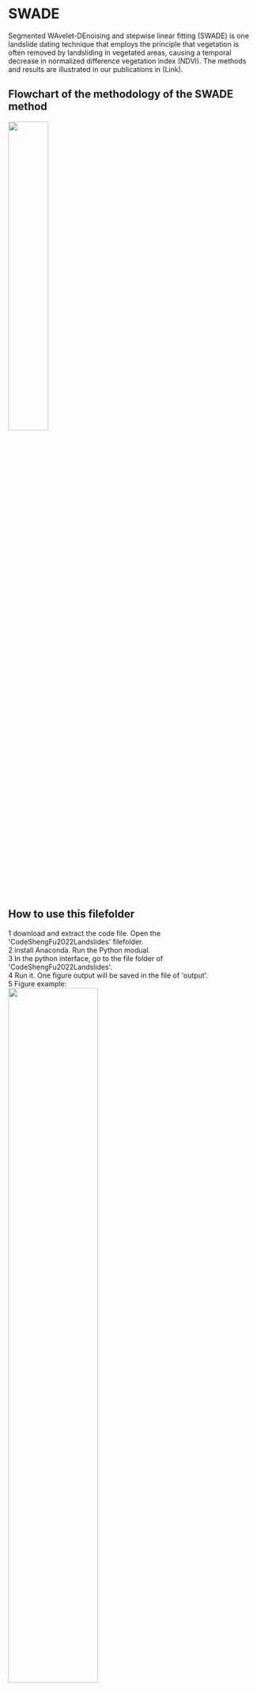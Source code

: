 # SWADE
Segmented WAvelet-DEnoising and stepwise linear fitting (SWADE) is one landslide dating technique that employs the principle that vegetation is often removed by landsliding in vegetated areas, causing a temporal decrease in normalized difference vegetation index (NDVI). The methods and results are illustrated in our publications in (Link).



## Flowchart of the methodology of the SWADE method

<img src="https://user-images.githubusercontent.com/109142828/178498246-a5cff51e-66d7-4224-8e56-b98e38514d91.png" width=40% height=40%>




## How to use this filefolder
1 download and extract the code file. Open the 'CodeShengFu2022Landslides' filefolder.<br/>
2 install Anaconda. Run the Python modual.<br/>
3 In the python interface, go to the file folder of 'CodeShengFu2022Landslides'. <br/>
4 Run it. One figure output will be saved in the file of 'output'.<br/>
5 Figure example: <br/>
<img src="https://user-images.githubusercontent.com/109142828/178505671-2ee6b16b-0c39-4d05-8d7b-dc1cb55e7b23.png" width=60% height=60%>


Extra file: For people who knows how to download by using gee and geemap, one code to download our training data of NDVI timeseries is suggested in the file of 'DownloadNDVIFromGEETranslatedFromAxelCode.ipynb'. You can download one excel file and compare it to our uploaded file. Feel free to propose any question upon this and contact us freely. 


## References
continuing...

